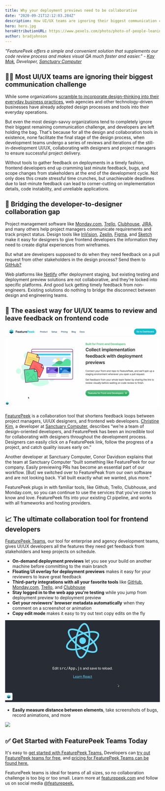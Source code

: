 ```yaml
---
title: Why your deployment previews need to be collaborative
date: "2020-09-21T12:12:03.284Z"
description: How UI/UX teams are ignoring their biggest communication challenge
hero: hero.jpg
heroAttributionURL: https://www.pexels.com/photo/photo-of-people-leaning-on-wooden-table-3183183/
author: bradjohnson
---
```


*"FeaturePeek offers a simple and convenient solution that supplements our code review process and makes visual QA much faster and easier.”*
*- [Kay Mok](https://github.com/mokaymokay), Developer, [Sanctuary Computer](https://www.sanctuary.computer/)*

## 🤦‍♀️ Most UI/UX teams are ignoring their biggest communication challenge

While some organizations [scramble to incorporate design-thinking into their everyday business practices](https://hbr.org/2018/09/why-design-thinking-works), web agencies and other technology-driven businesses have already adopted design processes and tools into their everyday operations.

But even the most design-savvy organizations tend to completely ignore their biggest remaining communication challenge, and developers are left holding the bag. That's because for all the design and collaboration tools in existence, none facilitate the final stage of the design process, when development teams undergo a series of reviews and iterations of the still-in-development UI/UX, collaborating with designers and project managers to ensure successful project delivery.

Without tools to gather feedback on deployments in a timely fashion, frontend developers end up cramming last minute feedback, bugs, and scope changes from stakeholders at the end of the development cycle. Not only does this create stressful time crunches, but unachievable deadlines due to last-minute feedback can lead to corner-cutting on implementation details, code instability, and unreliable applications.

## 💬 Bridging the developer-to-designer collaboration gap

Project management software like [Monday.com](http://Monday.com), [Trello](https://trello.com/), [Clubhouse](https://clubhouse.io/), [JIRA](https://www.atlassian.com/software/jira), and many others help project managers communicate requirements and track project status. Design tools like [InVision](https://www.invisionapp.com/), [Zeplin](https://zeplin.io/), [Figma](https://www.figma.com/), and [Sketch](https://www.sketch.com/) make it easy for designers to give frontend developers the information they need to create digital experiences from wireframes.

But what are developers supposed to do when they need feedback on a pull request from other stakeholders in the design process? Send them to [GitHub?](https://github.com/)

Web platforms like [Netlify](https://www.netlify.com/) offer deployment staging, but existing testing and deployment preview solutions are not collaborative, and they're locked into specific platforms. And good luck getting timely feedback from non-engineers. Existing solutions do nothing to bridge the disconnect between design and engineering teams.

## 👊 The easiest way for UI/UX teams to review and leave feedback on frontend code

![](./drawer.gif)

[FeaturePeek](https://featurepeek.com/) is a collaboration tool that shortens feedback loops between project managers, UI/UX designers, and frontend web developers. [Christine Kim](https://github.com/chrismekim), a developer at [Sanctuary Computer](https://www.sanctuary.computer/), describes “we’re a team of design-oriented developers, and FeaturePeek has been an incredible tool for collaborating with designers throughout the development process. Designers can easily click on a FeaturePeek link, follow the progress of a project, and catch quality issues early on.”

Another developer at Sanctuary Computer, Conor Davidson explains that the team at Sanctuary Computer “built something like FeaturePeek for our company. Easily previewing PRs has become an essential part of our workflow. [But] we switched over to FeaturePeak from our own software and are not looking back. Y’all built exactly what we wanted, plus more.”

FeaturePeek plugs in with familiar tools, like Github, Trello, Clubhouse, and Monday.com, so you can continue to use the services that you've come to know and love. FeaturePeek fits into your existing CI pipeline, and works with all frameworks and hosting providers.

## 📈 The ultimate collaboration tool for frontend developers

[FeaturePeek Teams](https://featurepeek.com/product/teams), our tool for enterprise and agency development teams, gives UI/UX developers all the features they need get feedback from stakeholders and keep projects on schedule.

* **On-demand deployment previews** let you see your build on another machine before committing to the main branch
* **Floating UI overlay for deployment previews** makes it easy for your reviewers to leave great feedback
* **Third-party integrations with all your favorite tools** like [GitHub](https://github.com/), [Monday.com](http://Monday.com), [Trello](https://trello.com/), and [Clubhouse](https://clubhouse.io/)
* **Stay logged in to the web app you're testing** while you jump from deployment preview to deployment preview
* **Get your reviewers' browser metadata automatically** when they comment on a screenshot or animation
* **Copy edit mode** makes it easy to try out text copy edits on the fly

![](./copyedit.gif)

* **Easily measure distance between elements**, take screenshots of bugs, record animations, and more

![](./responsive.gif)

## ✅ Get Started with FeaturePeek Teams Today

It's easy to [get started with FeaturePeek Teams.](https://featurepeek.com/how-it-works) Developers can [try out FeaturePeek teams for free](https://featurepeek.com/how-it-works), and [pricing for FeaturePeek Teams can be found here.](https://featurepeek.com/pricing)

FeaturePeek teams is ideal for teams of all sizes, so no collaboration challenge is too big or too small. Learn more at [featurepeek.com](https://featurepeek.com) and follow us on social media [@featurepeek.](https://twitter.com/featurepeek)
